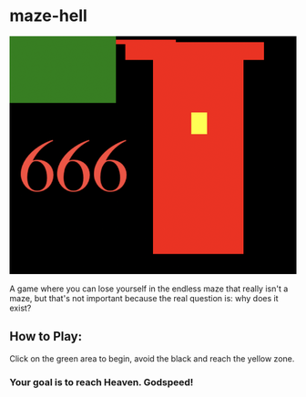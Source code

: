 # maze-hell
![maze hell logo](/img/the-icon.png)

A game where you can lose yourself in the endless maze that really isn't a maze, but that's not important because the real question is: why does it exist?
## How to Play:
Click on the green area to begin, avoid the black and reach the yellow zone.
### Your goal is to reach Heaven. Godspeed!
